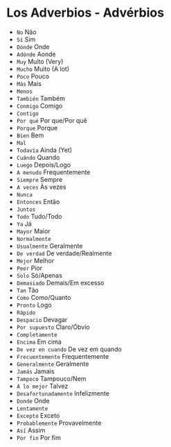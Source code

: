 # Los Adverbios - Advérbios

-   `No` Não
-   `Sí` Sim
-   `Dónde` Onde
-   `Adónde` Aonde
-   `Muy` Muito (Very)
-   `Mucho` Muito (A lot)
-   `Poco` Pouco
-   `Más` Mais
-   `Menos`
-   `También` Também
-   `Conmigo` Comigo
-   `Contigo`
-   `Por qué` Por que/Por quê
-   `Porque` Porque
-   `Bien` Bem
-   `Mal`
-   `Todavía` Ainda (Yet)
-   `Cuándo` Quando
-   `Luego` Depois/Logo
-   `A menudo` Frequentemente
-   `Siempre` Sempre
-   `A veces` Às vezes
-   `Nunca`
-   `Entonces` Então
-   `Juntos`
-   `Todo` Tudo/Todo
-   `Ya` Já
-   `Mayor` Maior
-   `Normalmente`
-   `Usualmente` Geralmente
-   `De verdad` De verdade/Realmente
-   `Mejor` Melhor
-   `Peor` Pior
-   `Solo` Só/Apenas
-   `Demasiado` Demais/Em excesso
-   `Tan` Tão
-   `Como` Como/Quanto
-   `Pronto` Logo
-   `Rápido`
-   `Despacio` Devagar
-   `Por supuesto` Claro/Óbvio
-   `Completamente`
-   `Encima` Em cima
-   `De vez en cuando` De vez em quando
-   `Frecuentemente` Frequentemente
-   `Generalmente` Geralmente
-   `Jamás` Jamais
-   `Tampoco` Tampouco/Nem
-   `A lo mejor` Talvez
-   `Desafortunadamente` Infelizmente
-   `Donde` Onde
-   `Lentamente`
-   `Excepto` Exceto
-   `Probablemente` Provavelmente
-   `Así` Assim
-   `Por fin` Por fim
